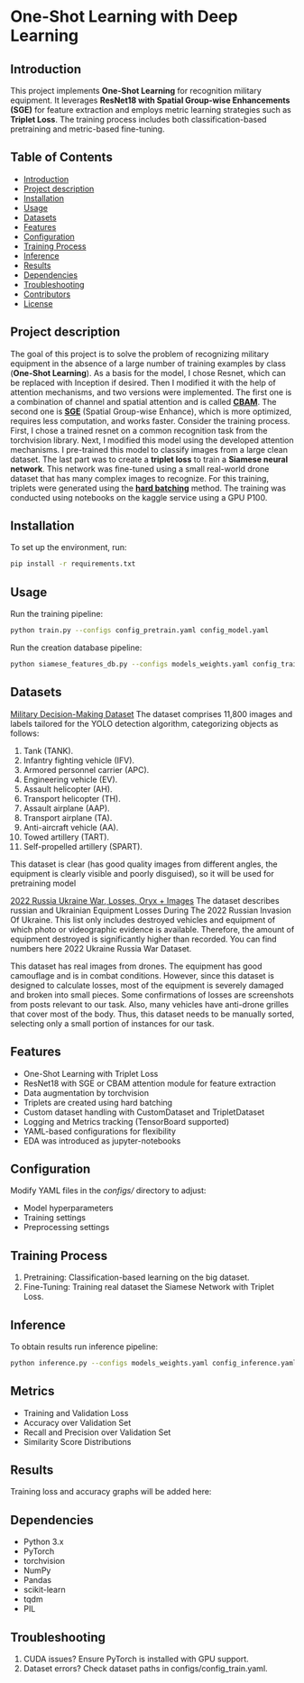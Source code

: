# One-Shot Learning with Deep Learning

## Introduction
This project implements **One-Shot Learning** for recognition military equipment. It leverages **ResNet18 with Spatial Group-wise Enhancements (SGE)** for feature extraction and employs metric learning strategies such as **Triplet Loss**. The training process includes both classification-based pretraining and metric-based fine-tuning.

## Table of Contents
- [Introduction](#introduction)
- [Project description](#project-description)
- [Installation](#installation)
- [Usage](#usage)
- [Datasets](#datasets)
- [Features](#features)
- [Configuration](#configuration)
- [Training Process](#training-process)
- [Inference](#inference)
- [Results](#results)
- [Dependencies](#dependencies)
- [Troubleshooting](#troubleshooting)
- [Contributors](#contributors)
- [License](#license)

## Project description
The goal of this project is to solve the problem of recognizing military equipment in the absence of a large number of training examples by class (**One-Shot Learning**). As a basis for the model, I chose Resnet, which can be replaced with Inception if desired. Then I modified it with the help of attention mechanisms, and two versions were implemented. The first one is a combination of channel and spatial attention and is called **[CBAM](https://arxiv.org/abs/1807.06521)**. The second one is **[SGE](https://arxiv.org/pdf/1905.09646)** (Spatial Group-wise Enhance), which is more optimized, requires less computation, and works faster.
Consider the training process. First, I chose a trained resnet on a common recognition task from the torchvision library. Next, I modified this model using the developed attention mechanisms. I pre-trained this model to classify images from a large clean dataset.  The last part was to create a **triplet loss** to train a **Siamese neural network**. This network was fine-tuned using a small real-world drone dataset that has many complex images to recognize. For this training, triplets were generated using the **[hard batching](https://arxiv.org/pdf/1703.07737)** method.
The training was conducted using notebooks on the kaggle service using a GPU P100.

## Installation
To set up the environment, run:

```bash
pip install -r requirements.txt
```

## Usage
Run the training pipeline:

```bash
python train.py --configs config_pretrain.yaml config_model.yaml
```

Run the creation database pipeline:

```bash
python siamese_features_db.py --configs models_weights.yaml config_train.yaml
```

## Datasets
[Military Decision-Making Dataset](https://www.kaggle.com/datasets/nzigulic/military-equipment)
The dataset comprises 11,800 images and labels tailored for the YOLO detection algorithm, categorizing objects as follows:
1) Tank (TANK).
2) Infantry fighting vehicle (IFV).
3) Armored personnel carrier (APC).
4) Engineering vehicle (EV).
5) Assault helicopter (AH).
6) Transport helicopter (TH).
7) Assault airplane (AAP).
8) Transport airplane (TA).
9) Anti-aircraft vehicle (AA).
10) Towed artillery (TART).
11) Self-propelled artillery (SPART).

This dataset is clear (has good quality images from different angles, the equipment is clearly visible and poorly disguised), so it will be used for pretraining model

[2022 Russia Ukraine War, Losses, Oryx + Images](https://www.kaggle.com/datasets/piterfm/2022-ukraine-russia-war-equipment-losses-oryx)
The dataset describes russian and Ukrainian Equipment Losses During The 2022 Russian Invasion Of Ukraine. This list only includes destroyed vehicles and equipment of which photo or videographic evidence is available. Therefore, the amount of equipment destroyed is significantly higher than recorded. You can find numbers here 2022 Ukraine Russia War Dataset.

This dataset has real images from drones. The equipment has good camouflage and is in combat conditions. However, since this dataset is designed to calculate losses, most of the equipment is severely damaged and broken into small pieces. Some confirmations of losses are screenshots from posts relevant to our task. Also, many vehicles have anti-drone grilles that cover most of the body. Thus, this dataset needs to be manually sorted, selecting only a small portion of instances for our task.

## Features
- One-Shot Learning with Triplet Loss
- ResNet18 with SGE or CBAM attention module for feature extraction
- Data augmentation by torchvision
- Triplets are created using hard batching
- Custom dataset handling with CustomDataset and TripletDataset
- Logging and Metrics tracking (TensorBoard supported)
- YAML-based configurations for flexibility
- EDA was introduced as jupyter-notebooks

## Configuration
Modify YAML files in the *configs/* directory to adjust:

- Model hyperparameters
- Training settings
- Preprocessing settings

## Training Process

1. Pretraining: Classification-based learning on the big dataset.
2. Fine-Tuning: Training real dataset the Siamese Network with Triplet Loss.

## Inference
To obtain results run inference pipeline:

```bash
python inference.py --configs models_weights.yaml config_inference.yaml config_model.yaml config_train.yaml
```

## Metrics
- Training and Validation Loss
- Accuracy over Validation Set
- Recall and Precision over Validation Set
- Similarity Score Distributions

## Results
Training loss and accuracy graphs will be added here:

## Dependencies
- Python 3.x
- PyTorch
- torchvision
- NumPy
- Pandas
- scikit-learn
- tqdm
- PIL

## Troubleshooting
1. CUDA issues? Ensure PyTorch is installed with GPU support.
2. Dataset errors? Check dataset paths in configs/config_train.yaml.